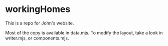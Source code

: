 # workingHomes

This is a repo for John's website.

Most of the copy is available in data.mjs. To modify the layout, take a look in writer.mjs, or components.mjs.
